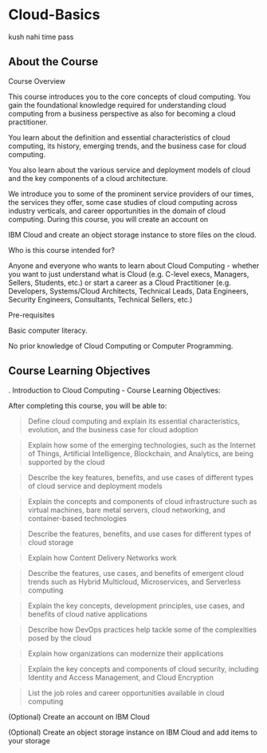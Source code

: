 # Cloud-Basics
kush nahi time pass

 About the Course
-------------------
Course Overview

This course introduces you to the core concepts of cloud computing. You gain the foundational knowledge required for understanding cloud computing from a business perspective as also for becoming a cloud practitioner.

You learn about the definition and essential characteristics of cloud computing, its history, emerging trends, and the business case for cloud computing.

You also learn about the various service and deployment models of cloud and the key components of a cloud architecture. 

We introduce you to some of the prominent service providers of our times, the services they offer, some case studies of cloud computing across industry verticals, and career opportunities in the domain of cloud computing. During this course, you will create an account on 

IBM Cloud and create an object storage instance to store files on the cloud. 


Who is this course intended for?

Anyone and everyone who wants to learn about Cloud Computing -  whether you want to just understand what is Cloud (e.g. C-level execs, Managers, Sellers, Students, etc.) or start a career as a Cloud Practitioner (e.g. Developers, Systems/Cloud Architects, Technical Leads, Data Engineers, Security Engineers, Consultants, Technical Sellers, etc.)


Pre-requisites

Basic computer literacy.

No prior knowledge of Cloud Computing or Computer Programming.

Course Learning Objectives
------------------------------
. Introduction to Cloud Computing - Course Learning Objectives:
  

After completing this course, you will be able to:

>Define cloud computing and explain its essential characteristics, evolution, and the business case for cloud adoption

>Explain how some of the emerging technologies, such as the Internet of Things, Artificial Intelligence, Blockchain, and Analytics, are being supported by the cloud

>Describe the key features, benefits, and use cases of different types of cloud service and deployment models

>Explain the concepts and components of cloud infrastructure such as virtual machines, bare metal servers, cloud networking, and container-based technologies

>Describe the features, benefits, and use cases for different types of cloud storage

>Explain how Content Delivery Networks work

>Describe the features, use cases, and benefits of emergent cloud trends such as Hybrid Multicloud, Microservices, and Serverless computing 

>Explain the key concepts, development principles, use cases, and benefits of cloud native applications 

>Describe how DevOps practices help tackle some of the complexities posed by the cloud

>Explain how organizations can modernize their applications

>Explain the key concepts and components of cloud security, including Identity and Access Management, and Cloud Encryption

>List the job roles and career opportunities available in cloud computing

(Optional) Create an account on IBM Cloud 

(Optional) Create an object storage instance on IBM Cloud and add items to your storage
